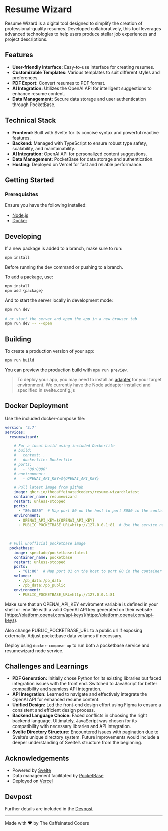 
# Resume Wizard

Resume Wizard is a digital tool designed to simplify the creation of professional-quality resumes. Developed collaboratively, this tool leverages advanced technologies to help users produce stellar job experiences and project descriptions.

## Features

- **User-friendly Interface:** Easy-to-use interface for creating resumes.
- **Customizable Templates:** Various templates to suit different styles and preferences.
- **PDF Export:** Convert resumes to PDF format.
- **AI Integration:** Utilizes the OpenAI API for intelligent suggestions to enhance resume content.
- **Data Management:** Secure data storage and user authentication through PocketBase.

## Technical Stack

- **Frontend:** Built with Svelte for its concise syntax and powerful reactive features.
- **Backend:** Managed with TypeScript to ensure robust type safety, scalability, and maintainability.
- **AI Integration:** OpenAI API for personalized content suggestions.
- **Data Management:** PocketBase for data storage and authentication.
- **Hosting:** Deployed on Vercel for fast and reliable performance.

## Getting Started

### Prerequisites

Ensure you have the following installed:

- [Node.js](https://nodejs.org/)
- [Docker](https://www.docker.com/)



## Developing

If a new package is added to a branch, make sure to run:

```bash
npm install
```

Before running the dev command or pushing to a branch.

To add a package, use:

```bash
npm install
npm add {package}
```

And to start the server locally in development mode:

```bash
npm run dev

# or start the server and open the app in a new browser tab
npm run dev -- --open
```

## Building

To create a production version of your app:

```bash
npm run build
```

You can preview the production build with `npm run preview`.

> To deploy your app, you may need to install an [adapter](https://kit.svelte.dev/docs/adapters) for your target environment.
> We currently have the Node addapter installed and specilfied in svelte.config.js

## Docker Deployment
Use the included docker-compose file:

```yml
version: '3.7'
services:
  resumewizard:

    # For a local build using included Dockerfile
    # build:
    #   context: .
    #   dockerfile: Dockerfile
    # ports:
    #   - "80:8080"
    # environment:
    #   - OPENAI_API_KEY=${OPENAI_API_KEY}

    # Pull latest image from github
    image: ghcr.io/thecaffeinatedcoders/resume-wizard:latest
    container_name: resumewizard
    restart: unless-stopped
    ports:
      - "80:8080"  # Map port 80 on the host to port 8080 in the container
    environment:
      - OPENAI_API_KEY=${OPENAI_API_KEY}
      - PUBLIC_POCKETBASE_URL=http://127.0.0.1:81  # Use the service name and port defined in the pocketbase service
    
    

  # Pull unofficial pocketbase image
  pocketbase:
    image: spectado/pocketbase:latest
    container_name: pocketbase
    restart: unless-stopped
    ports:
      - "81:80"  # Map port 81 on the host to port 80 in the container
    volumes:
      - /pb_data:/pb_data
      - /pb_data:/pb_public
    environment:
      - PUBLIC_POCKETBASE_URL=http://127.0.0.1:81

```
Make sure that an OPENAI_API_KEY enviroment variable is defined in your shell or .env file with a valid OpenAI API key generated on their website [https://platform.openai.com/api-keys](https://platform.openai.com/api-keys). 

Also change PUBLIC_POCKETBASE_URL to a public url if exposing externally. Adjust pocketbase data volumes if necessary. 

Deploy using `docker-compose up` to run both a pocketbase service and resumewizard node service. 







## Challenges and Learnings

- **PDF Generation:** Initially chose Python for its existing libraries but faced integration issues with the front end. Switched to JavaScript for better compatibility and seamless API integration.
- **API Integration:** Learned to navigate and effectively integrate the OpenAI API for enhanced resume content.
- **Unified Design:** Led the front-end design effort using Figma to ensure a consistent and efficient design process.
- **Backend Language Choice:** Faced conflicts in choosing the right backend language. Ultimately, JavaScript was chosen for its compatibility with necessary libraries and API integration.
- **Svelte Directory Structure:** Encountered issues with pagination due to Svelte’s unique directory system. Future improvements would include a deeper understanding of Svelte’s structure from the beginning.

## Acknowledgements

- Powered by [Svelte](https://svelte.dev)
- Data management facilitated by [PocketBase](https://pocketbase.io)
- Deployed on [Vercel](https://vercel.com)

## Devpost

Further details are included in the [Devpost](https://devpost.com/software/wikigen)

---

Made with ❤️ by The Caffeinated Coders




